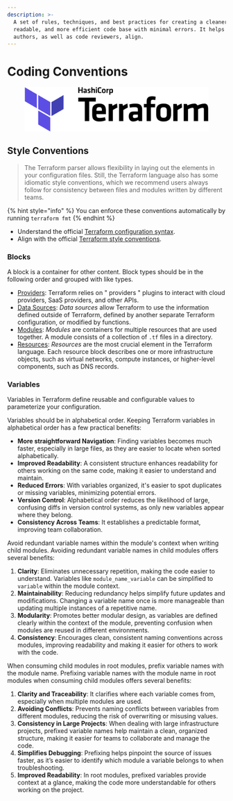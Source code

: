 ```yaml
---
description: >-
  A set of rules, techniques, and best practices for creating a cleaner, more
  readable, and more efficient code base with minimal errors. It helps future
  authors, as well as code reviewers, align.
---
```


# Coding Conventions

<figure><img src="../../../.gitbook/assets/terraform.png" alt=""><figcaption></figcaption></figure>

## Style Conventions

> The Terraform parser allows flexibility in laying out the elements in your configuration files. Still, the Terraform language also has some idiomatic style conventions, which we recommend users always follow for consistency between files and modules written by different teams.

{% hint style="info" %}
You can enforce these conventions automatically by running `terraform fmt`
{% endhint %}

* Understand the official [Terraform configuration syntax](https://www.terraform.io/language/syntax/configuration).
* Align with the official [Terraform style conventions](https://www.terraform.io/language/syntax/style).

### Blocks

A block is a container for other content. Block types should be in the following order and grouped with like types.

* [Providers](https://www.terraform.io/language/providers): Terraform relies on " providers " plugins to interact with cloud providers, SaaS providers, and other APIs.
* [Data Sources](https://www.terraform.io/language/data-sources): _Data sources_ allow Terraform to use the information defined outside of Terraform, defined by another separate Terraform configuration, or modified by functions.
* [Modules](https://www.terraform.io/language/modules): _Modules_ are containers for multiple resources that are used together. A module consists of a collection of `.tf` files in a directory.
* [Resources](https://www.terraform.io/language/resources): _Resources_ are the most crucial element in the Terraform language. Each resource block describes one or more infrastructure objects, such as virtual networks, compute instances, or higher-level components, such as DNS records.

### Variables

Variables in Terraform define reusable and configurable values to parameterize your configuration.&#x20;

Variables should be in alphabetical order. Keeping Terraform variables in alphabetical order has a few practical benefits:

* **More straightforward Navigation**: Finding variables becomes much faster, especially in large files, as they are easier to locate when sorted alphabetically.
* **Improved Readability**: A consistent structure enhances readability for others working on the same code, making it easier to understand and maintain.
* **Reduced Errors**: With variables organized, it's easier to spot duplicates or missing variables, minimizing potential errors.
* **Version Control**: Alphabetical order reduces the likelihood of large, confusing diffs in version control systems, as only new variables appear where they belong.
* **Consistency Across Teams**: It establishes a predictable format, improving team collaboration.

Avoid redundant variable names within the module's context when writing child modules. Avoiding redundant variable names in child modules offers several benefits:

1. **Clarity**: Eliminates unnecessary repetition, making the code easier to understand. Variables like `module_name_variable` can be simplified to `variable` within the module context.
2. **Maintainability**: Reducing redundancy helps simplify future updates and modifications. Changing a variable name once is more manageable than updating multiple instances of a repetitive name.
3. **Modularity**: Promotes better modular design, as variables are defined clearly within the context of the module, preventing confusion when modules are reused in different environments.
4. **Consistency**: Encourages clean, consistent naming conventions across modules, improving readability and making it easier for others to work with the code.

When consuming child modules in root modules, prefix variable names with the module name. Prefixing variable names with the module name in root modules when consuming child modules offers several benefits:

1. **Clarity and Traceability**: It clarifies where each variable comes from, especially when multiple modules are used.
2. **Avoiding Conflicts**: Prevents naming conflicts between variables from different modules, reducing the risk of overwriting or misusing values.
3. **Consistency in Large Projects**: When dealing with large infrastructure projects, prefixed variable names help maintain a clean, organized structure, making it easier for teams to collaborate and manage the code.
4. **Simplifies Debugging**: Prefixing helps pinpoint the source of issues faster, as it’s easier to identify which module a variable belongs to when troubleshooting.
5. **Improved Readability**: In root modules, prefixed variables provide context at a glance, making the code more understandable for others working on the project.

&#x20;
